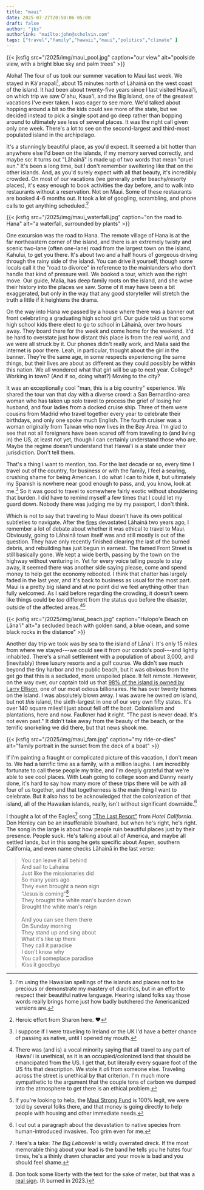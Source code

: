 ```yaml
---
title: "maui"
date: 2025-07-27T20:50:06-05:00
draft: false
author: "jks"
authorlink: "mailto:john@scholvin.com"
tags: ["travel","family","hawaii","maui","politics","climate" ]
---
```


{{< jksfig src="/2025/img/maui_pool.jpg" caption="our view" alt="poolside view, with a bright blue sky and palm trees"  >}}

Aloha! The four of us took our summer vacation to Maui last week. We stayed in Kā'anapali[^1], about 15 minutes north of Lāhainā on the west coast of the island. It had been about twenty-five years since I last visited Hawai'i, on which trip we saw O'ahu, Kaua'i, and the Big Island, one of the greatest vacations I've ever taken. I was eager to see more. We'd talked about hopping around a bit so the kids could see more of the state, but we decided instead to pick a single spot and go deep rather than bopping around to ultimately see less of several places. It was the right call given only one week. There's a lot to see on the second-largest and third-most populated island in the archipelago.

It's a stunningly beautiful place, as you'd expect. It seemed a bit hotter than anywhere else I'd been on the islands, if my memory served correctly, and maybe so: it turns out "Lāhainā" is made up of two words that mean "cruel sun." It's been a long time, but I don't remember sweltering like that on the other islands. And, as you'd surely expect with all that beauty, it's incredibly crowded. On most of our vacations (we generally prefer beachy/resorty places), it's easy enough to book activities the day before, and to walk into restaurants without a reservation. Not on Maui. Some of these restaurants are booked 4-6 months out. It took a lot of googling, scrambling, and phone calls to get anything scheduled.[^2]

{{< jksfig src="/2025/img/maui_waterfall.jpg" caption="on the road to Hana" alt="a waterfall, surrounded by plants"  >}}

One excursion was the road to Hana. The remote village of Hana is at the far northeastern corner of the island, and there is an extremely twisty and scenic two-lane (often one-lane) road from the largest town on the island, Kahului, to get you there. It's about two and a half hours of gorgeous driving through the rainy side of the island. You can drive it yourself, though some locals call it the "road to divorce" in reference to the mainlanders who don't handle that kind of pressure well. We booked a tour, which was the right move. Our guide, Malia, has deep family roots on the island, and she wove their history into the places we saw. Some of it may have been a bit exaggerated, but only in the way that any good storyteller will stretch the truth a little if it heightens the drama.

On the way into Hana we passed by a house where there was a banner out front celebrating a graduating high school girl. Our guide told us that some high school kids there elect to go to school in Lāhainā, over two hours away. They board there for the week and come home for the weekend. It'd be hard to overstate just how distant this place is from the real world, and we were all struck by it. Our phones didn't really work, and Malia said the internet is poor there. Leah, in particular, thought about the girl in the banner. They're the same age, in some respects experiencing the same things, but their lives are about as different as they could possibly be within this nation. We all wondered what that girl will be up to next year. College? Working in town? (And if so, doing what?) Moving to the city?

It was an exceptionally cool "man, this is a big country" experience. We shared the tour van that day with a diverse crowd: a San Bernardino-area woman who has taken up solo travel to process the grief of losing her husband, and four ladies from a docked cruise ship. Three of them were cousins from Madrid who travel together every year to celebrate their birthdays, and only one spoke much English. The fourth cruiser was a woman originally from Taiwan who now lives in the Bay Area. I'm glad to see that not all foreigners have been scared off from traveling to (and living in) the US, at least not yet, though I can certainly understand those who are. Maybe the regime doesn't understand that Hawai'i is a state under their jurisdiction. Don't tell them.

That's a thing I want to mention, too. For the last decade or so, every time I travel out of the country, for business or with the family, I feel a searing, crushing shame for being American. I do what I can to hide it, but ultimately my Spanish is nowhere near good enough to pass, and, you know, look at me.[^3] So it was good to travel to somewhere fairly exotic without shouldering that burden. I did have to remind myself a few times that I could let my guard down. Nobody there was judging me by my passport, I don't think.

Which is not to say that traveling to Maui doesn't have its own political subtleties to navigate. After the [fires](https://www.pbs.org/wgbh/frontline/article/updates-lahaina-wildfire-documentary/) devastated Lāhainā two years ago, I remember a lot of debate about whether it was ethical to travel to Maui. Obviously, going to Lāhainā town itself was and still mostly is out of the question. They have only recently finished clearing the last of the burned debris, and rebuilding has just begun in earnest. The famed Front Street is still basically gone. We kept a wide berth, passing by the town on the highway without venturing in. Yet for every voice telling people to stay away, it seemed there was another side saying please, come and spend money to help get the economy rebooted. I think that chatter has largely faded in the last year, and it's back to business as usual for the most part. Maui is a pretty big island and at no point did we feel anything other than fully welcomed. As I said before regarding the crowding, it doesn't seem like things could be _too_ different from the status quo before the disaster, outside of the affected areas.[^4][^5]

{{< jksfig src="/2025/img/lanai_beach.jpg" caption="Hulopo'e Beach on Lāna'i" alt="a secluded beach with golden sand, a blue ocean, and some black rocks in the distance"  >}}

Another day trip we took was by sea to the island of Lāna'i. It's only 15 miles from where we stayed---we could see it from our condo's pool---and lightly inhabited. There's a small settlement with a population of about 3,000, and (inevitably) three luxury resorts and a golf course. We didn't see much beyond the tiny harbor and the public beach, but it was obvious from the get go that this is a secluded, more unspoiled place. It felt _remote_. However, on the way over, our captain told us that [98% of the island is owned by Larry Ellison](https://www.hawaiipublicradio.org/local-news/2023-07-28/a-look-inside-life-on-an-island-owned-by-larry-ellison-the-fourth-richest-person-in-the-world), one of our most odious billionaires. He has over twenty homes on the island. I was absolutely blown away. I was aware he owned _an_ island, but not _this_ island, the sixth-largest in one of our very own fifty states. It's over 140 square miles! I just about fell off the boat. Colonialism and plantations, here and now. Faulkner had it right. "The past is never dead. It's not even past." It didn't take away from the beauty of the beach, or the terrific snorkeling we did there, but that news shook me.

{{< jksfig src="/2025/img/maui_fam.jpg" caption="my ride-or-dies" alt="family portrait in the sunset from the deck of a boat"  >}}

If I'm painting a fraught or complicated picture of this vacation, I don't mean to. We had a terrific time as a family, with a million laughs. I am incredibly fortunate to call these people my tribe, and I'm deeply grateful that we're able to see cool places. With Leah going to college soon and Danny nearly done, it's hard to say how many more of these trips there will be with all four of us together, and that togetherness is the main thing I want to celebrate. But it also has to be acknowledged that the colonization of that island, all of the Hawaiian islands, really, isn't without significant downside.[^6] 

I thought a lot of the Eagles[^7] song ["The Last Resort"](https://www.youtube.com/watch?v=4ETN21RZwwI) from _Hotel California_. Don Henley can be an insufferable blowhard, but when he's right, he's right. The song in the large is about how people ruin beautiful places just by their presence. People suck. He's talking about all of America, and maybe all settled lands, but in this song he gets specific about Aspen, southern California, and even name checks Lāhainā in the last verse:

>You can leave it all behind<br>
>And sail to Lahaina<br>
>Just like the missionaries did<br>
>So many years ago<br>
>They even brought a neon sign<br>
>"Jesus is coming"[^8]<br>
>They brought the white man's burden down<br>
>Brought the white man's reign<br>
><br>
>And you can see them there<br>
>On Sunday morning<br>
>They stand up and sing about<br>
>What it's like up there<br>
>They call it paradise<br>
>I don't know why<br>
>You call someplace paradise<br>
>Kiss it goodbye<br>

[^1]: I'm using the Hawaiian spellings of the islands and places not to be precious or demonstrate my mastery of diacritics, but in an effort to respect their beautiful native language. Hearing island folks say those words really brings home just how badly butchered the Americanized versions are.
[^2]: Heroic effort from Sharon here. :heart:
[^3]: I suppose if I were traveling to Ireland or the UK I'd have a better chance of passing as native, until I opened my mouth.
[^4]: There was (and is) a vocal minority saying that all travel to any part of Hawai'i is unethical, as it is an occupied/colonized land that should be emancipated from the US. I get that, but literally every square foot of the US fits that description. We stole it _all_ from someone else. Traveling across the street is unethical by that criterion. I'm much more sympathetic to the argument that the couple tons of carbon we dumped into the atmosphere to get there is an ethical problem.
[^5]: If you're looking to help, the [Maui Strong Fund](https://www.hawaiicommunityfoundation.org/strengthening/maui-strong-fund) is 100% legit, we were told by several folks there, and that money is going directly to help people with housing and other immediate needs.
[^6]: I cut out a paragraph about the devastation to native species from human-introduced invasives. Too grim even for me.
[^7]: Here's a take: _The Big Lebowski_ is wildly overrated dreck. If the most memorable thing about your lead is the band he tells you he hates four times, he's a thinly drawn character and your movie is bad and you should feel shame.
[^8]: Don took some liberty with the text for the sake of meter, but that was a [real sign](https://www.flickr.com/photos/mhocter/2616884910). (It burned in 2023.)
